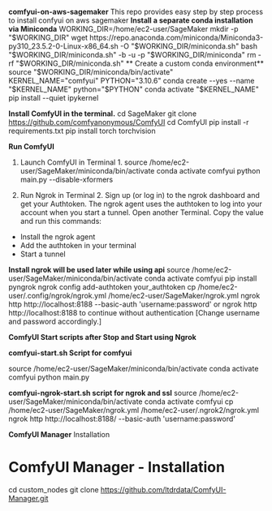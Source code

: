 **comfyui-on-aws-sagemaker**
This repo provides easy step by step process to install confyui on aws sagemaker
**Install a separate conda installation via Miniconda**
WORKING_DIR=/home/ec2-user/SageMaker
mkdir -p "$WORKING_DIR"
wget https://repo.anaconda.com/miniconda/Miniconda3-py310_23.5.2-0-Linux-x86_64.sh -O "$WORKING_DIR/miniconda.sh"
bash "$WORKING_DIR/miniconda.sh" -b -u -p "$WORKING_DIR/miniconda" 
rm -rf "$WORKING_DIR/miniconda.sh"
** Create a custom conda environment**
source "$WORKING_DIR/miniconda/bin/activate"
KERNEL_NAME="comfyui"
PYTHON="3.10.6"
conda create --yes --name "$KERNEL_NAME" python="$PYTHON"
conda activate "$KERNEL_NAME"
pip install --quiet ipykernel

**Install ComfyUI in the terminal.**
cd SageMaker
git clone https://github.com/comfyanonymous/ComfyUI
cd ComfyUI
pip install -r requirements.txt
pip install torch torchvision


**Run ComfyUI**
1) Launch ComfyUI in Terminal 1.
source /home/ec2-user/SageMaker/miniconda/bin/activate
conda activate comfyui
python main.py --disable-xformers

2) Run Ngrok in Terminal 2.
Sign up (or log in) to the ngrok dashboard and get your Authtoken. The ngrok agent uses the authtoken to log into your account when you start a tunnel.
Open another Terminal.
Copy the value and run this commands:
- Install the ngrok agent
- Add the authtoken in your terminal
- Start a tunnel


**Install ngrok will be used later while using api**
source /home/ec2-user/SageMaker/miniconda/bin/activate
conda activate comfyui
pip install pyngrok
ngrok config add-authtoken your_authtoken
cp /home/ec2-user/.config/ngrok/ngrok.yml /home/ec2-user/SageMaker/ngrok.yml
ngrok http http://localhost:8188 --basic-auth 'username:password'    or ngrok http http://localhost:8188  to continue without authentication
[Change username and password accordingly.]

**ComfyUI Start scripts after Stop and Start using Ngrok**

**comfyui-start.sh Script for comfyui**


source /home/ec2-user/SageMaker/miniconda/bin/activate
conda activate comfyui
python main.py


**comfyui-ngrok-start.sh script for ngrok and ssl**
source /home/ec2-user/SageMaker/miniconda/bin/activate
conda activate comfyui
cp /home/ec2-user/SageMaker/ngrok.yml /home/ec2-user/.ngrok2/ngrok.yml
ngrok http http://localhost:8188/ --basic-auth 'username:password'


**ComfyUI Manager**
Installation

# ComfyUI Manager - Installation
cd custom_nodes
git clone https://github.com/ltdrdata/ComfyUI-Manager.git







